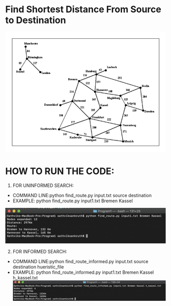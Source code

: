 # Find Shortest Distance From Source to Destination

![alt text](https://github.com/sathvik-sankruth/AI-CSE5360/blob/master/Program1/t1_p1.gif)
# HOW TO RUN THE CODE:
1. FOR UNINFORMED SEARCH:
* COMMAND LINE:python find_route.py input.txt source destination 
* EXAMPLE: python find_route.py input1.txt Bremen Kassel 

![alt text](https://github.com/sathvik-sankruth/AI-CSE5360/blob/master/Program1/Screen%20Shot%202020-06-05%20at%203.18.33%20PM.png)

2. FOR INFORMED SEARCH:
* COMMAND LINE:python find_route_informed.py input.txt source destination hueristic_file
* EXAMPLE: python find_route_informed.py input1.txt Bremen Kassel h_kassel.txt
![alt text](https://github.com/sathvik-sankruth/AI-CSE5360/blob/master/Program1/Screen%20Shot%202020-06-05%20at%209.03.46%20PM.png)
